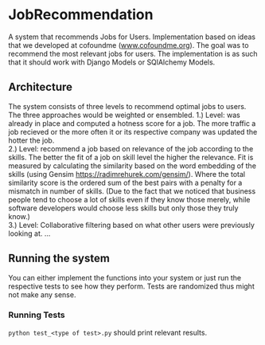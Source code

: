 # JobRecommendation
A system that recommends Jobs for Users. Implementation based on ideas that we developed at cofoundme (www.cofoundme.org). The goal was to recommend the most relevant jobs for users. The implementation is as such that it should work with Django Models or SQlAlchemy Models.

## Architecture
The system consists of three levels to recommend optimal jobs to users. The three approaches would be weighted or ensembled.
1.) Level: was already in place and computed a hotness score for a job. The more traffic a job recieved or the more often it or its respective company was updated the hotter the job.  
2.) Level: recommend a job based on relevance of the job according to the skills. The better the fit of a job on skill level the higher the relevance. Fit is measured by calculating the similarity based on the word embedding of the skills (using Gensim  https://radimrehurek.com/gensim/). Where the total similarity score is the ordered sum of the best pairs with a penalty for a mismatch in number of skills. (Due to the fact that we noticed that business people tend to choose a lot of skills even if they know those merely, while software developers would choose less skills but only those they truly know.)  
3.) Level: Collaborative filtering based on what other users were previously looking at. ...

## Running the system
You can either implement the functions into your system or just run the respective tests to see how they perform. Tests are randomized thus might not make any sense.

### Running Tests
``python test_<type of test>.py`` should print relevant results.  

